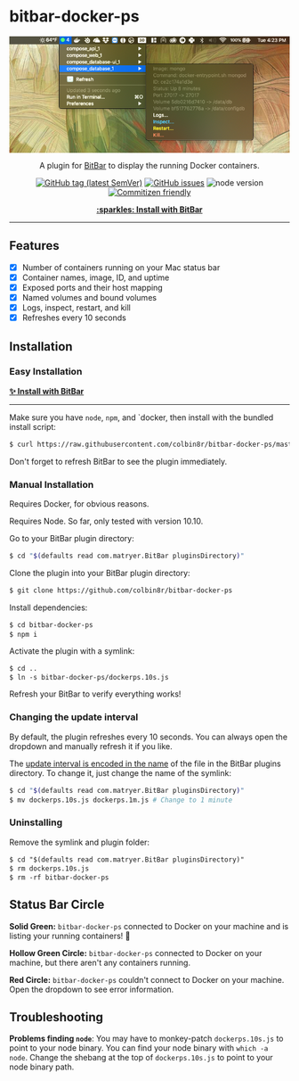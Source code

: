 # bitbar-docker-ps

<p align="center">
<img src="/screenshot.png?raw=true" alt="Screenshot of BitBar" align="center" />
</p>

<p align="center">
A plugin for <a href="https://getbitbar.com/">BitBar</a> to display the running Docker containers.
</p>

<p align="center">
	<a href="https://github.com/colbin8r/bitbar-docker-ps/releases"><img src="https://img.shields.io/github/tag/colbin8r/bitbar-docker-ps.svg" alt="GitHub tag (latest SemVer)" /></a>
	<a href="https://github.com/colbin8r/bitbar-docker-ps/issues"><img src="https://img.shields.io/github/issues/colbin8r/bitbar-docker-ps.svg" alt="GitHub issues" /></a>
	<img src="https://img.shields.io/node/v/bitbar-docker-ps.svg" alt="node version" />
	<a href="http://commitizen.github.io/cz-cli/"><img src="https://img.shields.io/badge/commitizen-friendly-brightgreen.svg" alt="Commitizen friendly" /></a>
</p>

<p align="center">
	<strong><a href="bitbar://openPlugin?src=https://raw.githubusercontent.com/colbin8r/bitbar-docker-ps/master/install.sh
">:sparkles: Install with BitBar</a></strong>
</p>

---

## Features

- [X] Number of containers running on your Mac status bar
- [X] Container names, image, ID, and uptime
- [X] Exposed ports and their host mapping
- [X] Named volumes and bound volumes
- [X] Logs, inspect, restart, and kill
- [X] Refreshes every 10 seconds

## Installation

### Easy Installation

**[:sparkles: Install with BitBar](bitbar://openPlugin?src=https://raw.githubusercontent.com/colbin8r/bitbar-docker-ps/master/install.sh
)**

---

Make sure you have `node`, `npm`, and `docker, then install with the bundled install script:
```sh
$ curl https://raw.githubusercontent.com/colbin8r/bitbar-docker-ps/master/install.sh | bash
```

Don't forget to refresh BitBar to see the plugin immediately.

### Manual Installation

Requires Docker, for obvious reasons.

Requires Node. So far, only tested with version 10.10.

Go to your BitBar plugin directory:
```sh
$ cd "$(defaults read com.matryer.BitBar pluginsDirectory)"
```

Clone the plugin into your BitBar plugin directory:
```sh
$ git clone https://github.com/colbin8r/bitbar-docker-ps
```

Install dependencies:
```sh
$ cd bitbar-docker-ps
$ npm i
```

Activate the plugin with a symlink:
```
$ cd ..
$ ln -s bitbar-docker-ps/dockerps.10s.js
```

Refresh your BitBar to verify everything works!

### Changing the update interval

By default, the plugin refreshes every 10 seconds. You can always open the dropdown and manually refresh it if you like.

The [update interval is encoded in the name](https://github.com/matryer/bitbar#configure-the-refresh-time) of the file in the BitBar plugins directory. To change it, just change the name of the symlink:

```sh
$ cd "$(defaults read com.matryer.BitBar pluginsDirectory)"
$ mv dockerps.10s.js dockerps.1m.js # Change to 1 minute
```

### Uninstalling

Remove the symlink and plugin folder:
```
$ cd "$(defaults read com.matryer.BitBar pluginsDirectory)"
$ rm dockerps.10s.js
$ rm -rf bitbar-docker-ps
```

## Status Bar Circle

**Solid Green:** `bitbar-docker-ps` connected to Docker on your machine and is listing your running containers! :100:

**Hollow Green Circle:** `bitbar-docker-ps` connected to Docker on your machine, but there aren't any containers running.

**Red Circle:** `bitbar-docker-ps` couldn't connect to Docker on your machine. Open the dropdown to see error information.

## Troubleshooting

**Problems finding `node`**: You may have to monkey-patch `dockerps.10s.js` to point to your node binary. You can find your node binary with `which -a node`. Change the shebang at the top of `dockerps.10s.js` to point to your node binary path.
